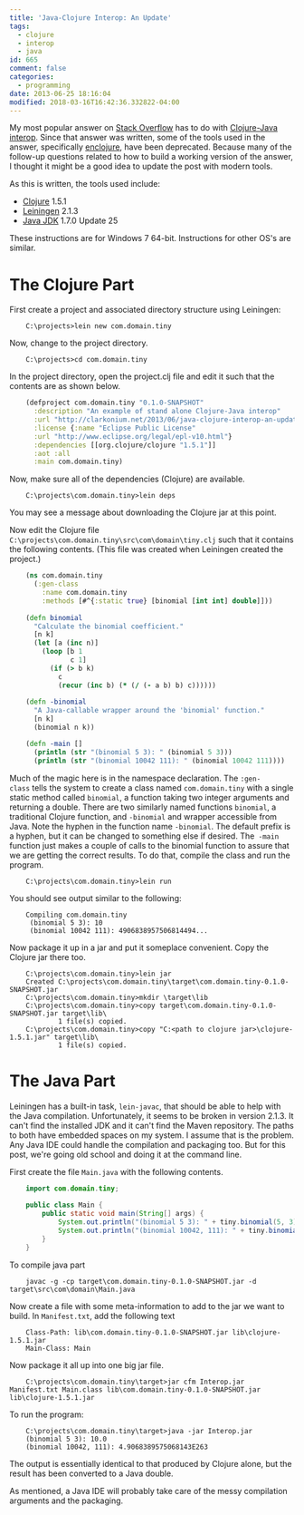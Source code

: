 ```yaml
---
title: 'Java-Clojure Interop: An Update'
tags:
  - clojure
  - interop
  - java
id: 665
comment: false
categories:
  - programming
date: 2013-06-25 18:16:04
modified: 2018-03-16T16:42:36.332822-04:00
---
```


My most popular answer on [Stack Overflow](http://stackoverflow.com/) has to do with [Clojure-Java interop](http://stackoverflow.com/questions/2181774/calling-clojure-from-java/2187427#2187427). Since that answer was written, some of the tools used in the answer, specifically [enclojure](http://enclojure.wikispaces.com/), have been deprecated. Because many of the follow-up questions related to how to build a working version of the answer, I thought it might be a good idea to update the post with modern tools.

As this is written, the tools used include:

*   [Clojure](http://clojure.org/) 1.5.1
*   [Leiningen](https://github.com/technomancy/leiningen) 2.1.3
*   [Java JDK](http://www.oracle.com/technetwork/java/javase/downloads/index.html) 1.7.0 Update 25

These instructions are for Windows 7 64-bit. Instructions for other OS's are similar.

# The Clojure Part #

First create a project and associated directory structure using Leiningen:

```dos
    C:\projects>lein new com.domain.tiny
```
Now, change to the project directory.

```dos
    C:\projects>cd com.domain.tiny
```
In the project directory, open the project.clj file and edit it such that the contents are as shown below.

```clojure
    (defproject com.domain.tiny "0.1.0-SNAPSHOT"
      :description "An example of stand alone Clojure-Java interop"
      :url "http://clarkonium.net/2013/06/java-clojure-interop-an-update"
      :license {:name "Eclipse Public License"
      :url "http://www.eclipse.org/legal/epl-v10.html"}
      :dependencies [[org.clojure/clojure "1.5.1"]]
      :aot :all
      :main com.domain.tiny)
```

Now, make sure all of the dependencies (Clojure) are available.

```dos
    C:\projects\com.domain.tiny>lein deps
```
You may see a message about downloading the Clojure jar at this point.

Now edit the Clojure file `C:\projects\com.domain.tiny\src\com\domain\tiny.clj` such that it contains the following contents. (This file was created when Leiningen created the project.)

```clojure
    (ns com.domain.tiny
      (:gen-class
        :name com.domain.tiny
        :methods [#^{:static true} [binomial [int int] double]]))
    
    (defn binomial
      "Calculate the binomial coefficient."
      [n k]
      (let [a (inc n)]
        (loop [b 1
               c 1]
          (if (> b k)
            c
            (recur (inc b) (* (/ (- a b) b) c))))))
    
    (defn -binomial
      "A Java-callable wrapper around the 'binomial' function."
      [n k]
      (binomial n k))

    (defn -main []
      (println (str "(binomial 5 3): " (binomial 5 3)))
      (println (str "(binomial 10042 111): " (binomial 10042 111))))
```

Much of the magic here is in the namespace declaration. The `:gen-class` tells the system to create a class named `com.domain.tiny` with a single static method called `binomial`, a function taking two integer arguments and returning a double. There are two similarly named functions `binomial`, a traditional Clojure function, and `-binomial` and wrapper accessible from Java. Note the hyphen in the function name `-binomial`. The default prefix is a hyphen, but it can be changed to something else if desired. The` -main` function just makes a couple of calls to the binomial function to assure that we are getting the correct results. To do that, compile the class and run the program.

```dos
    C:\projects\com.domain.tiny>lein run
```

You should see output similar to the following:

```dos
    Compiling com.domain.tiny
     (binomial 5 3): 10
     (binomial 10042 111): 4906838957506814494...
```
Now package it up in a jar and put it someplace convenient. Copy the Clojure jar there too.

```dos
    C:\projects\com.domain.tiny>lein jar
    Created C:\projects\com.domain.tiny\target\com.domain.tiny-0.1.0-SNAPSHOT.jar
    C:\projects\com.domain.tiny>mkdir \target\lib
    C:\projects\com.domain.tiny>copy target\com.domain.tiny-0.1.0-SNAPSHOT.jar target\lib\
            1 file(s) copied.
    C:\projects\com.domain.tiny>copy "C:<path to clojure jar>\clojure-1.5.1.jar" target\lib\
            1 file(s) copied.
```

# The Java Part #

Leiningen has a built-in task, `lein-javac`, that should be able to help with the Java compilation. Unfortunately, it seems to be broken in version 2.1.3\. It can't find the installed JDK and it can't find the Maven repository. The paths to both have embedded spaces on my system. I assume that is the problem. Any Java IDE could handle the compilation and packaging too. But for this post, we're going old school and doing it at the command line.

First create the file `Main.java` with the following contents.

```java
    import com.domain.tiny;
    
    public class Main {
        public static void main(String[] args) {
            System.out.println("(binomial 5 3): " + tiny.binomial(5, 3));
            System.out.println("(binomial 10042, 111): " + tiny.binomial(10042, 111));
        }
    }
```
To compile java part

```dos
    javac -g -cp target\com.domain.tiny-0.1.0-SNAPSHOT.jar -d target\src\com\domain\Main.java
```

Now create a file with some meta-information to add to the jar we want to build. In `Manifest.txt`, add the following text

```dos
    Class-Path: lib\com.domain.tiny-0.1.0-SNAPSHOT.jar lib\clojure-1.5.1.jar
    Main-Class: Main
```

Now package it all up into one big jar file.

```dos
    C:\projects\com.domain.tiny\target>jar cfm Interop.jar Manifest.txt Main.class lib\com.domain.tiny-0.1.0-SNAPSHOT.jar lib\clojure-1.5.1.jar
```

To run the program:

```dos
    C:\projects\com.domain.tiny\target>java -jar Interop.jar
    (binomial 5 3): 10.0
    (binomial 10042, 111): 4.9068389575068143E263
```
The output is essentially identical to that produced by Clojure alone, but the result has been converted to a Java double.

As mentioned, a Java IDE will probably take care of the messy compilation arguments and the packaging.